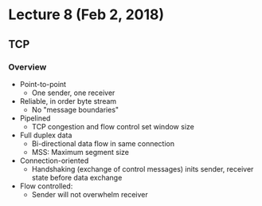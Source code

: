 # Lecture 8 (Feb 2, 2018)
## TCP
### Overview
* Point-to-point
  * One sender, one receiver
* Reliable, in order byte stream
  * No "message boundaries"
* Pipelined
  * TCP congestion and flow control set window size
* Full duplex data
  * Bi-directional data flow in same connection
  * MSS: Maximum segment size
* Connection-oriented
  * Handshaking (exchange of control messages) inits sender, receiver state before data exchange
* Flow controlled:
  * Sender will not overwhelm receiver
